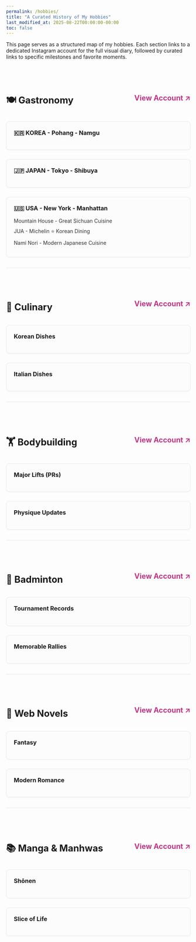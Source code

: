 ```yaml
---
permalink: /hobbies/
title: "A Curated History of My Hobbies"
last_modified_at: 2025-08-22T00:00:00-00:00
toc: false
---
```


<style>
    .hobby-section {
        margin-top: 4em; /* 섹션 간 간격을 조금 더 넓힘 */
        padding-bottom: 2em;
        border-bottom: 2px solid #f0f0f0; /* 섹션 구분선을 약간 더 두껍게 */
    }
    .hobby-section:last-child {
        border-bottom: none;
    }
    .hobby-header {
        display: flex;
        align-items: center;
        justify-content: space-between;
        flex-wrap: wrap;
        margin-bottom: 2em; /* 헤더와 카드 그리드 사이 간격 확보 */
    }
    .hobby-header h2 {
        font-size: 1.8em; /* 대주제 제목을 더 크게 */
        margin-bottom: 0.2em;
    }
    .hobby-header a.insta-account {
        font-size: 1.4em;
        font-weight: bold;
        text-decoration: none;
        color: #c13584; /* Instagram-like color */
        flex-shrink: 0;
        margin-left: 15px;
        margin-top: 0.6em;
    }
    .hobby-log-grid {
        display: grid;
        grid-template-columns: repeat(auto-fill, minmax(300px, 1fr));
        gap: 25px;
    }

    /* --- ✨ 여기가 핵심 변경 부분입니다 --- */
    .log-category {
        border: 1px solid #e9e9e9;      /* 카드에 옅은 테두리 추가 */
        border-radius: 8px;             /* 모서리를 부드럽게 */
        padding: 20px;                  /* 카드 내부 여백 추가 */
        background-color: #fcfcfc;      /* 아주 옅은 배경색으로 구분 */
        transition: box-shadow 0.2s ease-in-out, transform 0.2s ease-in-out; /* 부드러운 효과를 위한 transition */
        box-shadow: 0 1px 3px rgba(0,0,0,0.04); /* 은은한 그림자 효과 */
    }

    .log-category:hover {
        transform: translateY(-4px);    /* 마우스를 올리면 살짝 떠오르는 효과 */
        box-shadow: 0 5px 15px rgba(0,0,0,0.08); /* 그림자를 더 선명하게 */
    }

    .log-category h4 {
        border-bottom: none;            /* 기존의 밑줄 제거 */
        padding-bottom: 0;
        margin-top: 0;
        margin-bottom: 1em;             /* 제목과 목록 사이 간격 조정 */
        font-size: 1.15em;              /* 소주제 제목을 약간 더 키움 */
    }
    /* --- ✨ 여기까지 --- */

    .log-category ul {
        list-style-type: none;
        padding-left: 0;
        margin: 0;
    }
    .log-category li {
        margin-bottom: 0.7em;
    }
    .log-category a {
        text-decoration: none;
        color: #333;
        transition: color 0.2s;
    }
    .log-category a:hover {
        color: #007bff;
    }
</style>


This page serves as a structured map of my hobbies. Each section links to a dedicated Instagram account for the full visual diary, followed by curated links to specific milestones and favorite moments.

<div class="hobby-section">
    <div class="hobby-header">
        <h2>🍽️ Gastronomy</h2>
        <a href="https://www.instagram.com/gastronomy_hajae/" class="insta-account" target="_blank">View Account ↗</a>
    </div>
    <div class="hobby-log-grid">
        <div class="log-category">
            <h4>🇰🇷 KOREA - Pohang - Namgu</h4>
            <ul>
                <!-- <li><a href="INSTAGRAM_POST_URL_HERE" target="_blank">Restaurant Name A - A delightful dinner</a></li> -->
                </ul>
        </div>
        <div class="log-category">
            <h4>🇯🇵 JAPAN - Tokyo - Shibuya</h4>
            <ul>
                <!-- <li><a href="INSTAGRAM_POST_URL_HERE" target="_blank">Restaurant Name B - Unforgettable ramen</a></li> -->
                </ul>
        </div>
        <div class="log-category">
            <h4>🇺🇸 USA - New York - Manhattan</h4>
            <ul>
                <li><a href="https://www.instagram.com/p/DNpfcYtN4Jc/?utm_source=ig_web_copy_link&igsh=MzRlODBiNWFlZA==" target="_blank">Mountain House - Great Sichuan Cuisine</a></li>
                <li><a href="
                https://www.instagram.com/p/DNpeDjnt_Ze/?utm_source=ig_web_copy_link&igsh=MzRlODBiNWFlZA==" target="_blank">JUA - Michelin ⭐ Korean Dining</a></li>
                <li><a href="https://www.instagram.com/p/DNqJGsAt7Xl/?utm_source=ig_web_copy_link&igsh=MzRlODBiNWFlZA==" target="_blank">Nami Nori - Modern Japanese Cuisine</a></li>
            </ul>
        </div>
    </div>
</div>

<div class="hobby-section">
    <div class="hobby-header">
        <h2>🍳 Culinary</h2>
        <a href="INSTAGRAM_CULINARY_URL" class="insta-account" target="_blank">View Account ↗</a>
    </div>
    <div class="hobby-log-grid">
        <div class="log-category">
            <h4>Korean Dishes</h4>
            <ul>
                </ul>
        </div>
        <div class="log-category">
            <h4>Italian Dishes</h4>
            <ul>
                </ul>
        </div>
    </div>
</div>

<div class="hobby-section">
    <div class="hobby-header">
        <h2>🏋️ Bodybuilding</h2>
        <a href="INSTAGRAM_BODYBUILDING_URL" class="insta-account" target="_blank">View Account ↗</a>
    </div>
    <div class="hobby-log-grid">
        <div class="log-category">
            <h4>Major Lifts (PRs)</h4>
            <ul>
                </ul>
        </div>
        <div class="log-category">
            <h4>Physique Updates</h4>
            <ul>
                </ul>
        </div>
    </div>
</div>

<div class="hobby-section">
    <div class="hobby-header">
        <h2>🏸 Badminton</h2>
        <a href="INSTAGRAM_BADMINTON_URL" class="insta-account" target="_blank">View Account ↗</a>
    </div>
    <div class="hobby-log-grid">
        <div class="log-category">
            <h4>Tournament Records</h4>
            <ul>
                </ul>
        </div>
        <div class="log-category">
            <h4>Memorable Rallies</h4>
            <ul>
                </ul>
        </div>
    </div>
</div>

<div class="hobby-section">
    <div class="hobby-header">
        <h2>📱 Web Novels</h2>
        <a href="INSTAGRAM_WEBNOVEL_URL" class="insta-account" target="_blank">View Account ↗</a>
    </div>
    <div class="hobby-log-grid">
        <div class="log-category">
            <h4>Fantasy</h4>
            <ul>
                </ul>
        </div>
        <div class="log-category">
            <h4>Modern Romance</h4>
            <ul>
                </ul>
        </div>
    </div>
</div>

<div class="hobby-section">
    <div class="hobby-header">
        <h2>📚 Manga & Manhwas</h2>
        <a href="INSTAGRAM_MANGA_URL" class="insta-account" target="_blank">View Account ↗</a>
    </div>
    <div class="hobby-log-grid">
        <div class="log-category">
            <h4>Shōnen</h4>
            <ul>
                </ul>
        </div>
        <div class="log-category">
            <h4>Slice of Life</h4>
            <ul>
                </ul>
        </div>
    </div>
</div>